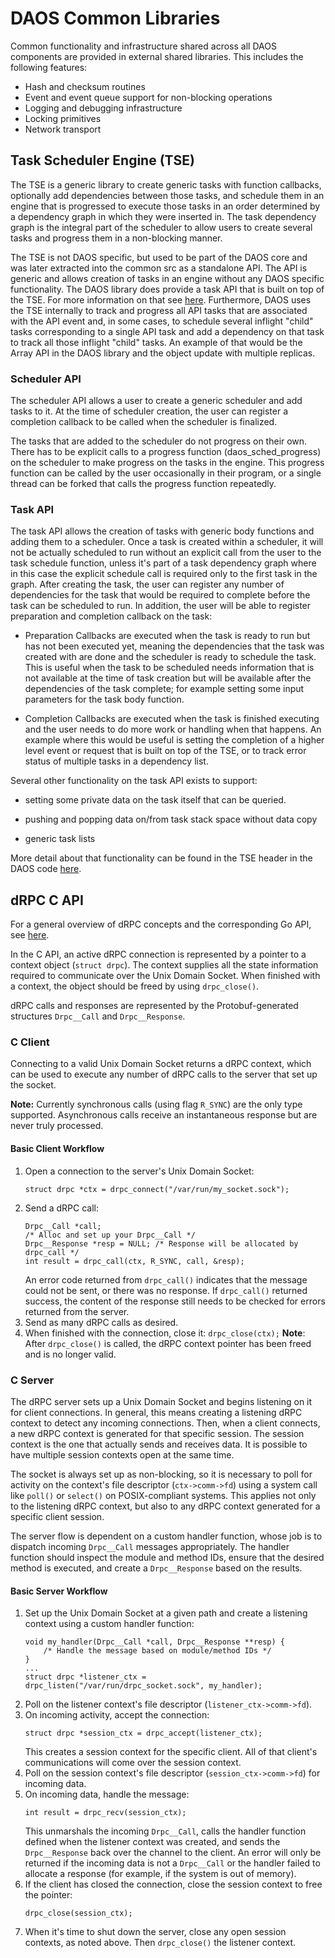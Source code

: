 # DAOS Common Libraries

Common functionality and infrastructure shared across all DAOS components are provided in external shared libraries. This includes the following features:
- Hash and checksum routines
- Event and event queue support for non-blocking operations
- Logging and debugging infrastructure
- Locking primitives
- Network transport

## Task Scheduler Engine (TSE)

The TSE is a generic library to create generic tasks with function callbacks,
optionally add dependencies between those tasks, and schedule them in an engine
that is progressed to execute those tasks in an order determined by a dependency
graph in which they were inserted in. The task dependency graph is the integral
part of the scheduler to allow users to create several tasks and progress them
in a non-blocking manner.

The TSE is not DAOS specific, but used to be part of the DAOS core and was later
extracted into the common src as a standalone API. The API is generic and allows
creation of tasks in an engine without any DAOS specific functionality. The DAOS
library does provide a task API that is built on top of the TSE. For more
information on that see [here](/src/client/api/README.md). Furthermore, DAOS
uses the TSE internally to track and progress all API tasks that are associated
with the API event and, in some cases, to schedule several inflight "child"
tasks corresponding to a single API task and add a dependency on that task to
track all those inflight "child" tasks. An example of that would be the Array
API in the DAOS library and the object update with multiple replicas.

### Scheduler API

The scheduler API allows a user to create a generic scheduler and add tasks to
it. At the time of scheduler creation, the user can register a completion
callback to be called when the scheduler is finalized.

The tasks that are added to the scheduler do not progress on their own. There
has to be explicit calls to a progress function (daos_sched_progress) on the
scheduler to make progress on the tasks in the engine. This progress function
can be called by the user occasionally in their program, or a single thread can
be forked that calls the progress function repeatedly.

### Task API

The task API allows the creation of tasks with generic body functions and adding
them to a scheduler. Once a task is created within a scheduler, it will not be
actually scheduled to run without an explicit call from the user to the task
schedule function, unless it's part of a task dependency graph where in this
case the explicit schedule call is required only to the first task in the
graph. After creating the task, the user can register any number of dependencies
for the task that would be required to complete before the task can be scheduled
to run. In addition, the user will be able to register preparation and
completion callback on the task:

- Preparation Callbacks are executed when the task is ready to run but has not
  been executed yet, meaning the dependencies that the task was created with are
  done and the scheduler is ready to schedule the task. This is useful when the
  task to be scheduled needs information that is not available at the time of
  task creation but will be available after the dependencies of the task
  complete; for example setting some input parameters for the task body
  function.

- Completion Callbacks are executed when the task is finished executing and the
  user needs to do more work or handling when that happens. An example where
  this would be useful is setting the completion of a higher level event or
  request that is built on top of the TSE, or to track error status of multiple
  tasks in a dependency list.

Several other functionality on the task API exists to support:

- setting some private data on the task itself that can be queried.

- pushing and popping data on/from task stack space without data copy

- generic task lists

More detail about that functionality can be found in the TSE header in the DAOS
code [here](/src/include/daos/tse.h).

## dRPC C API

For a general overview of dRPC concepts and the corresponding Go API, see [here](/src/control/drpc/README.md).

In the C API, an active dRPC connection is represented by a pointer to a context object (`struct drpc`). The context supplies all the state information required to communicate over the Unix Domain Socket. When finished with a context, the object should be freed by using `drpc_close()`.

dRPC calls and responses are represented by the Protobuf-generated structures `Drpc__Call` and `Drpc__Response`.

### C Client

Connecting to a valid Unix Domain Socket returns a dRPC context, which can be used to execute any number of dRPC calls to the server that set up the socket.

**Note:** Currently synchronous calls (using flag `R_SYNC`) are the only type supported. Asynchronous calls receive an instantaneous response but are never truly processed.

#### Basic Client Workflow

1. Open a connection to the server's Unix Domain Socket:
    ```
    struct drpc *ctx = drpc_connect("/var/run/my_socket.sock");
    ```
2. Send a dRPC call:
    ```
    Drpc__Call *call;
    /* Alloc and set up your Drpc__Call */
    Drpc__Response *resp = NULL; /* Response will be allocated by drpc_call */
    int result = drpc_call(ctx, R_SYNC, call, &resp);
    ```
    An error code returned from `drpc_call()` indicates that the message could not be sent, or there was no response. If `drpc_call()` returned success, the content of the response still needs to be checked for errors returned from the server.
3. Send as many dRPC calls as desired.
4. When finished with the connection, close it: `drpc_close(ctx);`
    **Note**: After `drpc_close()` is called, the dRPC context pointer has been freed and is no longer valid.

### C Server

The dRPC server sets up a Unix Domain Socket and begins listening on it for client connections. In general, this means creating a listening dRPC context to detect any incoming connections. Then, when a client connects, a new dRPC context is generated for that specific session. The session context is the one that actually sends and receives data. It is possible to have multiple session contexts open at the same time.

The socket is always set up as non-blocking, so it is necessary to poll for activity on the context's file descriptor (`ctx->comm->fd`) using a system call like `poll()` or `select()` on POSIX-compliant systems. This applies not only to the listening dRPC context, but also to any dRPC context generated for a specific client session.

The server flow is dependent on a custom handler function, whose job is to dispatch incoming `Drpc__Call` messages appropriately. The handler function should inspect the module and method IDs, ensure that the desired method is executed, and create a `Drpc__Response` based on the results.

#### Basic Server Workflow

1. Set up the Unix Domain Socket at a given path and create a listening context using a custom handler function:
    ```
    void my_handler(Drpc__Call *call, Drpc__Response **resp) {
        /* Handle the message based on module/method IDs */
    }
    ...
    struct drpc *listener_ctx = drpc_listen("/var/run/drpc_socket.sock", my_handler);
    ```
2. Poll on the listener context's file descriptor (`listener_ctx->comm->fd`).
3. On incoming activity, accept the connection:
    ```
    struct drpc *session_ctx = drpc_accept(listener_ctx);
    ```
    This creates a session context for the specific client. All of that client's communications will come over the session context.
4. Poll on the session context's file descriptor (`session_ctx->comm->fd`) for incoming data.
5. On incoming data, handle the message:
    ```
    int result = drpc_recv(session_ctx);
    ```
    This unmarshals the incoming `Drpc__Call`, calls the handler function defined when the listener context was created, and sends the `Drpc__Response` back over the channel to the client. An error will only be returned if the incoming data is not a `Drpc__Call` or the handler failed to allocate a response (for example, if the system is out of memory).
6. If the client has closed the connection, close the session context to free the pointer:
    ```
    drpc_close(session_ctx);
    ```
7. When it's time to shut down the server, close any open session contexts, as noted above. Then `drpc_close()` the listener context.
